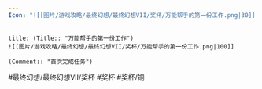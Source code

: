```yaml
---
Icon: "![[图片/游戏攻略/最终幻想/最终幻想VII/奖杯/万能帮手的第一份工作.png|30]]"
---
```

```ad-common-bronze-trophy
title: (Title:: "万能帮手的第一份工作")
![[图片/游戏攻略/最终幻想/最终幻想VII/奖杯/万能帮手的第一份工作.png|100]]

(Comment:: "首次完成任务")
```

#最终幻想/最终幻想VII/奖杯 #奖杯 #奖杯/铜
